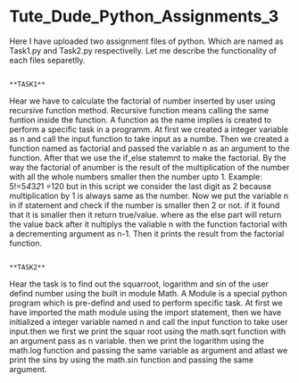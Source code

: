 # **Tute_Dude_Python_Assignments_3**

Here I have uploaded two assignment files of python. Which are named as Task1.py and Task2.py respectivelly. Let me describe the functionality of each files separetlly.

                                                                           **TASK1**

Hear we have to calculate the factorial of number inserted by user using recursive function method. Recursive function means calling the same funtion inside the function. A function as the name implies is created to perform a specific task in a programm. At first we created a integer variable as n and call the input function to take input as a numbe. Then we created a function named as factorial and passed the variable n as an argument to the function. After that we use the if_else statemnt to make the factorial. By the way the factorial of anumber is the result of the multiplication of the number with all the whole numbers smaller then the number upto 1. Example: 5!=5*4*3*2*1 =120 but in this script we consider the last digit as 2  because multiplication by 1 is always same as the number.
Now we put the variable n in if statement and check if the number is smaller then 2 or not. if it found that it is smaller then it return true/value. where as the else part will return the value back after it nultiplys the valiable n with the function factorial with a decrementing argument as n-1. Then it prints the result from the factorial function.

                                                                            **TASK2**

Hear the task is to find out the squarroot, logarithm and sin of the user defind number using the built in module Math. A Module is a special python program which is pre-defind and used to perform specific task. At first we have imported the math module using the import statement, then we have initialized a integer variable named n and call the input function to take user input.then we first we print the squar root using the math.sqrt function with an argument pass as n variable. then we print the logarithm using the math.log function and passing the same variable as argument and atlast we print the sins by using the math.sin function and passing the same argument.
